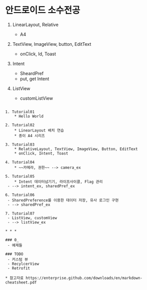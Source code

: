 ﻿# 안드로이드 소수전공

1. LinearLayout, Relative
    * A4

2. TextView, ImageView, button, EditText
    * onClick, Id, Toast

3. Intent
    * SheardPref
    * put, get Intent

4. ListView
    * customListView

~~~~

1. Tutorial01
    * Hello World

2. Tutorial02
    * LinearLayout 배치 연습
    * 종이 A4 시리즈

3. Tutorial03
    * RelativeLayout, TextView, ImageView, Button, EditText
    * onClick, Intent, Toast

4. Tutorial04
    * ~~카메라, 권한~~ --> camera_ex

5. Tutorial05
    * Intent 데이터넘기기, 라이프사이클, Flag 관리
 - --> intent_ex, sharedPref_ex

6. Tutorial06
 - SharedPreference를 이용한 데이터 저장, 유사 로그인 구현
 - --> sharedPref_ex

7. Tutorial07
 - ListView, customView
 - --> listView_ex

* * *

### 0_ 
 - 예제들

### TODO
 - 커스텀 뷰
 - RecylcerView
 - Retrofit

* 참고자료 https://enterprise.github.com/downloads/en/markdown-cheatsheet.pdf
